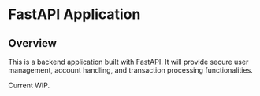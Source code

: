 # FastAPI Application

## Overview
This is a backend application built with FastAPI. It will provide secure user management, account handling, and transaction processing functionalities. 

Current WIP. 